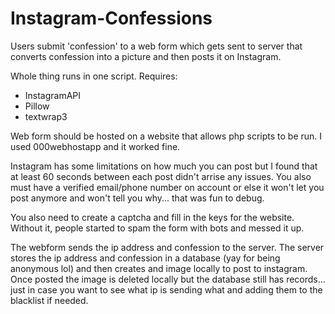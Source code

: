 # Instagram-Confessions
Users submit 'confession' to a web form which gets sent to server that converts confession into a picture and then posts it on Instagram.


Whole thing runs in one script. Requires:
- InstagramAPI
- Pillow
- textwrap3

Web form should be hosted on a website that allows php scripts to be run. I used 000webhostapp and it worked fine. 

Instagram has some limitations on how much you can post but I found that at least 60 seconds between each post didn't arrise any issues. You also must have a verified email/phone number on account or else it won't let you post anymore and won't tell you why... that was fun to debug. 

You also need to create a captcha and fill in the keys for the website. Without it, people started to spam the form with bots and messed it up. 

The webform sends the ip address and confession to the server. The server stores the ip address and confession in a database (yay for being anonymous lol) and then creates and image locally to post to instagram. Once posted the image is deleted locally but the database still has records...  just in case you want to see what ip is sending what and adding them to the blacklist if needed.  
